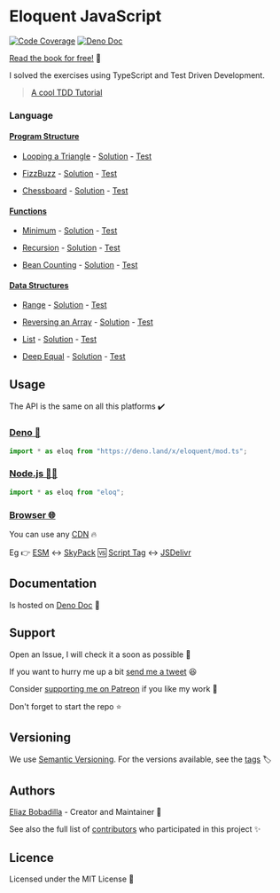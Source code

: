 # Eloquent JavaScript

[![Code Coverage](https://codecov.io/gh/ultirequiem/eloquent-javascript/branch/main/graph/badge.svg)](https://codecov.io/gh/ultirequiem/eloquent-javascript)
[![Deno Doc](https://doc.deno.land/badge.svg)](https://doc.deno.land/https/deno.land/x/eloquent/mod.ts)

[Read the book for free!](https://eloquentjavascript.net) 📖

I solved the exercises using TypeScript and Test Driven Development.

> [A cool TDD Tutorial](https://github.com/dwyl/learn-tdd)

### Language

#### [Program Structure](https://eloquentjavascript.net/02_program_structure.html)

- [Looping a Triangle](https://eloquentjavascript.net/02_program_structure.html#i_umoXp9u0e7) -
  [Solution](https://github.com/UltiRequiem/eloquent-javascript/blob/main/src/language/triangle.ts) -
  [Test](https://github.com/UltiRequiem/eloquent-javascript/blob/main/src/language/triangle.test.ts)

- [FizzBuzz](https://eloquentjavascript.net/02_program_structure.html#i_rebKE3gdjV) -
  [Solution](https://github.com/UltiRequiem/eloquent-javascript/blob/main/src/language/fizzbuzz.ts) -
  [Test](https://github.com/UltiRequiem/eloquent-javascript/blob/main/src/language/fizzbuzz.test.ts)

- [Chessboard](https://eloquentjavascript.net/02_program_structure.html#i_swb9JBtSQQ) -
  [Solution](https://github.com/UltiRequiem/eloquent-javascript/blob/main/src/language/chessboard.ts) -
  [Test](https://github.com/UltiRequiem/eloquent-javascript/blob/main/src/language/chessboard.test.ts)

#### [Functions](https://eloquentjavascript.net/03_functions.html)

- [Minimum](https://eloquentjavascript.net/03_functions.html#i_XTmO7z7MPq) -
  [Solution](https://github.com/UltiRequiem/eloquent-javascript/blob/main/src/language/minimum.ts) -
  [Test](https://github.com/UltiRequiem/eloquent-javascript/blob/main/src/language/minimum.test.ts)

- [Recursion](https://eloquentjavascript.net/03_functions.html#i_jxl1p970Fy) -
  [Solution](https://github.com/UltiRequiem/eloquent-javascript/blob/main/src/language/is_even.ts) -
  [Test](https://github.com/UltiRequiem/eloquent-javascript/blob/main/src/language/is_even.test.ts)

- [Bean Counting](https://eloquentjavascript.net/03_functions.html#i_3rsiDgC2do) -
  [Solution](https://github.com/UltiRequiem/eloquent-javascript/blob/main/src/language/bean_counting.ts) -
  [Test](https://github.com/UltiRequiem/eloquent-javascript/blob/main/src/language/bean_counting.test.ts)

#### [Data Structures](https://eloquentjavascript.net/04_data.html)

- [Range](https://eloquentjavascript.net/04_data.html#i_8ZspxiCEC) -
  [Solution](https://github.com/UltiRequiem/eloquent-javascript/blob/main/src/language/range.ts) -
  [Test](https://github.com/UltiRequiem/eloquent-javascript/blob/main/src/language/range.test.ts)

- [Reversing an Array](https://eloquentjavascript.net/04_data.html#i_6xTmjj4Rf5) -
  [Solution](https://github.com/UltiRequiem/eloquent-javascript/blob/main/src/language/reversing_array.ts) -
  [Test](https://github.com/UltiRequiem/eloquent-javascript/blob/main/src/language/reversing_array.test.ts)

- [List](https://eloquentjavascript.net/04_data.html#i_nSTX34CM1M) -
  [Solution](https://github.com/UltiRequiem/eloquent-javascript/blob/main/src/language/list.test.ts) -
  [Test](https://github.com/UltiRequiem/eloquent-javascript/blob/main/src/language/list.test.ts)

- [Deep Equal](https://eloquentjavascript.net/04_data.html#i_IJBU+aXOIC) -
  [Solution](https://github.com/UltiRequiem/eloquent-javascript/blob/main/src/language/deep_equal.ts) -
  [Test](https://github.com/UltiRequiem/eloquent-javascript/blob/main/src/language/deep_equal.test.ts)

## Usage

The API is the same on all this platforms ✔️

### [Deno 🦕](https://deno.land/x/eloq)

```javascript
import * as eloq from "https://deno.land/x/eloquent/mod.ts";
```

### [Node.js 🐢🚀](https://npmjs.com/package/eloq)

```javascript
import * as eloq from "eloq";
```

### [Browser 🌐](https://developer.mozilla.org/en-US/docs/Glossary/Browser)

You can use any [CDN](https://en.wikipedia.org/wiki/Content_delivery_network) 🔥

Eg 👉
[ESM](https://developer.mozilla.org/en-US/docs/Web/JavaScript/Guide/Modules) ↔️
[SkyPack](https://cdn.skypack.dev/eloq) 🆚
[Script Tag](https://developer.mozilla.org/en-US/docs/Web/HTML/Element/script)
↔️ [JSDelivr](https://cdn.jsdelivr.net/npm/eloq)

## Documentation

Is hosted on
[Deno Doc](https://doc.deno.land/https://deno.land/x/eloquent/mod.ts) 📄

## Support

Open an Issue, I will check it a soon as possible 👀

If you want to hurry me up a bit
[send me a tweet](https://twitter.com/UltiRequiem) 😆

Consider [supporting me on Patreon](https://patreon.com/UltiRequiem) if you like
my work 🙏

Don't forget to start the repo ⭐

## Versioning

We use [Semantic Versioning](http://semver.org). For the versions available, see
the [tags](https://github.com/UltiRequiem/eloquent/tags) 🏷️

## Authors

[Eliaz Bobadilla](https://ultirequiem.com) - Creator and Maintainer 💪

See also the full list of
[contributors](https://github.com/UltiRequiem/eloquent/contributors) who
participated in this project ✨

## Licence

Licensed under the MIT License 📄
